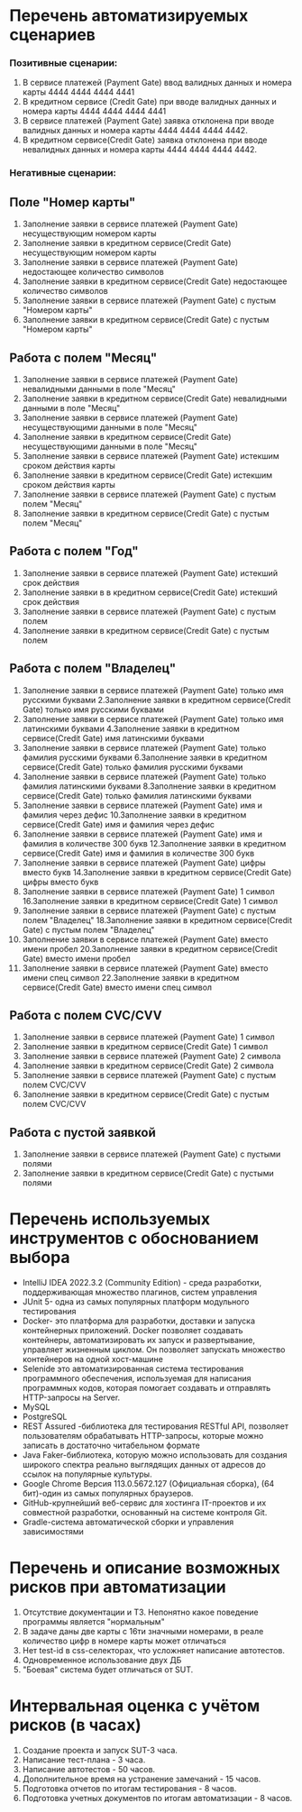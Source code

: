# Перечень автоматизируемых сценариев


### Позитивные сценарии:

1. В сервисе платежей (Payment Gate) ввод валидных данных и номера карты 4444 4444 4444 4441
2. В кредитном сервисе (Credit Gate) при вводе валидных данных и номера карты 4444 4444 4444 4441
3. В сервисе платежей (Payment Gate) заявка отклонена при вводе валидных данных и номера карты 4444 4444 4444 4442.
4. В кредитном сервисе(Credit Gate) заявка отклонена при вводе невалидных данных и номера карты 4444 4444 4444 4442.

### Негативные сценарии:
## Поле "Номер карты"
1. Заполнение заявки в сервисе платежей (Payment Gate) несуществующим номером карты
2. Заполнение заявки в кредитном сервисе(Credit Gate) несуществующим номером карты
3. Заполнение заявки в сервисе платежей (Payment Gate) недостающее количество символов
4. Заполнение заявки в кредитном сервисе(Credit Gate) недостающее количество символов
5. Заполнение заявки в сервисе платежей (Payment Gate) с пустым "Номером карты"
6. Заполнение заявки в кредитном сервисе(Credit Gate) с пустым "Номером карты"

## Работа с полем "Месяц"
1. Заполнение заявки в сервисе платежей (Payment Gate) невалидными данными в поле "Месяц"
2. Заполнение заявки в кредитном сервисе(Credit Gate) невалидными данными в поле "Месяц"
3. Заполнение заявки в сервисе платежей (Payment Gate) несуществующими данными в поле "Месяц"
4. Заполнение заявки в кредитном сервисе(Credit Gate) несуществующими данными в поле "Месяц"
5. Заполнение заявки в сервисе платежей (Payment Gate) истекшим сроком действия карты
6. Заполнение заявки в кредитном сервисе(Credit Gate) истекшим сроком действия карты
7. Заполнение заявки в сервисе платежей (Payment Gate) с пустым полем "Месяц"
8. Заполнение заявки в кредитном сервисе(Credit Gate) с пустым полем "Месяц"

## Работа с полем "Год"

1. Заполнение заявки в сервисе платежей (Payment Gate) истекший срок действия
2. Заполнение заявки в в кредитном сервисе(Credit Gate) истекший срок действия
3. Заполнение заявки в сервисе платежей (Payment Gate) с пустым полем 
4. Заполнение заявки в кредитном сервисе(Credit Gate) с пустым полем

## Работа с полем "Владелец"
1. Заполнение заявки в сервисе платежей (Payment Gate) только имя русскими буквами
2.Заполнение заявки в кредитном сервисе(Credit Gate) только имя русскими буквами
3. Заполнение заявки в сервисе платежей (Payment Gate) только имя латинскими буквами
4.Заполнение заявки в кредитном сервисе(Credit Gate) имя латинскими буквами
5. Заполнение заявки в сервисе платежей (Payment Gate) только фамилия русскими буквами
6.Заполнение заявки  в кредитном сервисе(Credit Gate) только фамилия русскими буквами
7. Заполнение заявки в сервисе платежей (Payment Gate) только фамилия латинскими буквами
8.Заполнение заявки в кредитном сервисе(Credit Gate) только фамилия латинскими буквами
9. Заполнение заявки в сервисе платежей (Payment Gate) имя и фамилия через дефис
10.Заполнение заявки в кредитном сервисе(Credit Gate) имя и фамилия через дефис
11. Заполнение заявки в сервисе платежей (Payment Gate) имя и фамилия в количестве 300 букв
12.Заполнение заявки в кредитном сервисе(Credit Gate) имя и фамилия в количестве 300 букв
13. Заполнение заявки в сервисе платежей (Payment Gate) цифры вместо букв
14.Заполнение заявки в кредитном сервисе(Credit Gate) цифры вместо букв
15. Заполнение заявки в сервисе платежей (Payment Gate) 1 символ
16.Заполнение заявки в кредитном сервисе(Credit Gate) 1 символ
17. Заполнение заявки в сервисе платежей (Payment Gate) с пустым полем "Владелец"
18.Заполнение заявки в кредитном сервисе(Credit Gate) с пустым полем "Владелец"
19. Заполнение заявки в сервисе платежей (Payment Gate) вместо имени пробел
20.Заполнение заявки в кредитном сервисе(Credit Gate) вместо имени пробел
21. Заполнение заявки в сервисе платежей (Payment Gate) вместо имени спец символ
22.Заполнение заявки в кредитном сервисе(Credit Gate) вместо имени  спец символ


## Работа с полем CVC/CVV

1. Заполнение заявки в сервисе платежей (Payment Gate) 1 символ 
2. Заполнение заявки в кредитном сервисе(Credit Gate) 1 символ 
3. Заполнение заявки в сервисе платежей (Payment Gate) 2 символа 
4. Заполнение заявки в кредитном сервисе(Credit Gate) 2 символа
5. Заполнение заявки в сервисе платежей (Payment Gate) с пустым полем CVC/CVV
6. Заполнение заявки в кредитном сервисе(Credit Gate) с пустым полем CVC/CVV

## Работа с пустой заявкой 

1. Заполнение заявки в сервисе платежей (Payment Gate) с пустыми полями
2. Заполнение заявки в кредитном сервисе(Credit Gate) с пустыми полями


# Перечень используемых инструментов с обоснованием выбора
- IntelliJ IDEA 2022.3.2 (Community Edition) - среда разработки, поддерживающая множество плагинов, систем управления
- JUnit 5- одна из самых популярных платформ модульного тестирования
- Docker- это платформа для разработки, доставки и запуска контейнерных приложений. Docker позволяет создавать контейнеры, автоматизировать их запуск и развертывание, управляет жизненным циклом. Он позволяет запускать множество контейнеров на одной хост-машине
- Selenide это автоматизированная система тестирования программного обеспечения, используемая для написания программных кодов, которая помогает создавать и отправлять HTTP-запросы на Server.
- MySQL 
- PostgreSQL
- REST Assured -библиотека для тестирования RESTful API, позволяет пользователям обрабатывать HTTP-запросы, которые можно записать в достаточно читабельном формате
- Java Faker-библиотека, которую можно использовать для создания широкого спектра реально выглядящих данных от адресов до ссылок на популярные культуры.
- Google Chrome Версия 113.0.5672.127 (Официальная сборка), (64 бит)-один из самых популярных браузеров.
- GitHub-крупнейший веб-сервис для хостинга IT-проектов и их совместной разработки, основанный на системе контроля Git.
- Gradle-система автоматической сборки и управления зависимостями

# Перечень и описание возможных рисков при автоматизации

1. Отсутствие документации и ТЗ. Непонятно какое поведение программы является "нормальным"
1. В задаче даны две карты с 16ти значными номерами, в реале количество цифр в номере карты может отличаться
1. Нет test-id в css-селекторах, что усложняет написание автотестов.
1. Одновременное использование двух ДБ
1. "Боевая" система будет отличаться от SUT.

# Интервальная оценка с учётом рисков (в часах)

1. Создание проекта и запуск SUT-3 часа.
1. Написание тест-плана - 3 часа.
1. Написание автотестов - 50 часов.
1. Дополнительное время на устранение замечаний - 15 часов.
1. Подготовка отчетов по итогам тестирования - 8 часов.
1. Подготовка учетных документов по итогам автоматизации - 8 часов.
